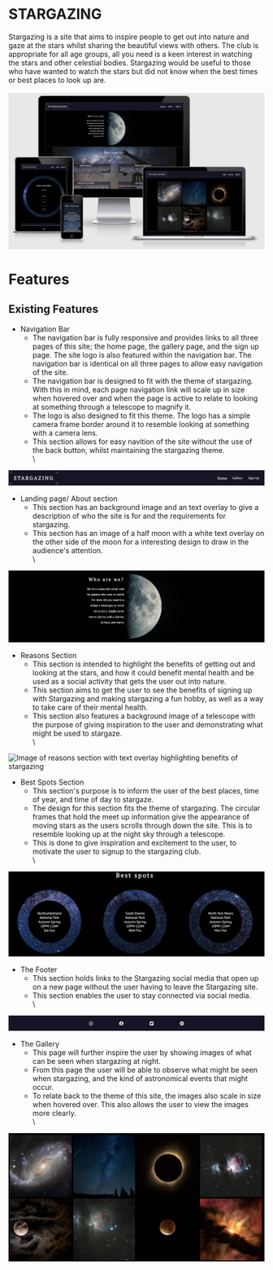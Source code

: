 # STARGAZING

Stargazing is a site that aims to inspire people to get out into nature and gaze at the stars whilst sharing the beautiful views with others. The club is appropriate for all age groups, all you need is a keen interest in watching the stars and other celestial bodies. Stargazing would be useful to those who have wanted to watch the stars but did not know when the best times or best places to look up are.
\
\
<img src="assets/images/stargazing.png" alt="Image of website for different devices with different screen sizes.">

# Features
## Existing Features

- Navigation Bar
    - The navigation bar is fully responsive and provides links to all three pages of this site; the home page, the gallery page, and the sign up page. The site logo is also featured within the navigation bar. The navigation bar is identical on all three pages to allow easy navigation of the site.
    - The navigation bar is designed to fit with the theme of stargazing. With this in mind, each page navigation link will scale up in size when hovered over and when the page is active to relate to looking at something through a telescope to magnify it.
    - The logo is also designed to fit this theme. The logo has a simple camera frame border around it to resemble looking at something with a camera lens. 
    - This section allows for easy navition of the site without the use of the back button, whilst maintaining the stargazing theme.
\
\
<img src="assets/images/navbar.png" alt="Image of the website navigation bar containing the logo and links to other pages.">

- Landing page/ About section
    - This section has an background image and an text overlay to give a description of who the site is for and the requirements for stargazing.
    - This section has an image of a half moon with a white text overlay on the other side of the moon for a interesting design to draw in the audience's attention.
\
\
<img src="assets/images/about.png" alt="Image of about section, with half moon background and text overlay describing website purpose"> 

- Reasons Section
    - This section is intended to highlight the benefits of getting out and looking at the stars, and how it could benefit mental health and be used as a social activity that gets the user out into nature.
    - This section aims to get the user to see the benefits of signing up with Stargazing and making stargazing a fun hobby, as well as a way to take care of their mental health.
    - This section also features a background image of a telescope with the purpose of giving inspiration to the user and demonstrating what might be used to stargaze.
\
\
<img src="assets/images/reasonsim.png" alt="Image of reasons section with text overlay highlighting benefits of stargazing">

- Best Spots Section
    - This section's purpose is to inform the user of the best places, time of year, and time of day to stargaze. 
    - The design for this section fits the theme of stargazing. The circular frames that hold the meet up information give the appearance of moving stars as the users scrolls through down the site. This is to resemble looking up at the night sky through a telescope.
    - This is done to give inspiration and excitement to the user, to motivate the user to signup to the stargazing club.
\
\
<img src="assets/images/bestspots.png" alt="Image of best spots section, showing best places and times to go stargazing">

- The Footer
    - This section holds links to the Stargazing social media that open up on a new page without the user having to leave the Stargazing site. 
    - This section enables the user to stay connected via social media.
\
\
<img src="assets/images/footer.png" alt="Image of the footer containing links to stargazing social media">

- The Gallery
    - This page will further inspire the user by showing images of what can be seen when stargazing at night.
    - From this page the user will be able to observe what might be seen when stargazing, and the kind of astronomical events that might occur.
    - To relate back to the theme of this site, the images also scale in size when hovered over. This also allows the user to view the images more clearly.
\
\
<img src="assets/images/gallery.png" alt="Image of the gallery section and the photos that can be seen in this section">
